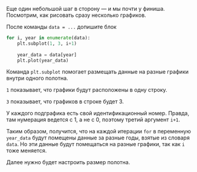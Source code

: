 Еще один небольшой шаг в сторону — и мы почти у финиша. Посмотрим, как рисовать сразу несколько графиков.

После команды `data = ...` допишите блок

```python
for i, year in enumerate(data):
    plt.subplot(1, 3, i+1)
    
    year_data = data[year]
    plt.plot(year_data)
```

Команда `plt.subplot` помогает размещать данные на разные графики внутри одного полотна.

`1` показывает, что графики будут расположены в одну строку.

`3` показывает, что графиков в строке будет 3.

У каждого подграфика есть свой идентификационный номер. Правда, там нумерация ведется с 1, а не с 0, поэтому третий аргумент `i+1`.

Таким образом, получится, что на каждой итерации `for` в переменную `year_data` будут помещены данные за разные годы, взятые из словаря `data`. Но эти данные будут помещаться на разные графики, так как `i` тоже меняется.

Далее нужно будет настроить размер полотна.